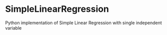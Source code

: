 # SimpleLinearRegression
Python implementation of Simple Linear Regression with single independent variable
